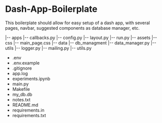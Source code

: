 # Dash-App-Boilerplate
This boilerplate should allow for easy setup of a dash app, with several pages, navbar, suggested components as database manager, etc.

|-- apps
    |-- callbacks.py
    |-- config.py
    |-- layout.py
    |-- run.py
|-- assets
    |-- css
        |-- main_page.css
|-- data
|-- db_managment
    |-- data_manager.py
|-- utils
    |-- logger.py
    |-- mailing.py
    |-- utils.py
- .env
- .env.example
- .gitignore
- app.log
- experiments.ipynb 
- main.py
- Makefile
- my_db.db
- notes.txt
- README.md
- requirements.in
- requirements.txt
